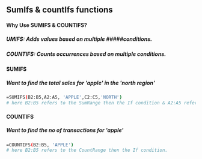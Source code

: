 ## SumIfs & countIfs functions

#### Why Use SUMIFS & COUNTIFS?
##### UMIFS: Adds values based on multiple #####conditions.
##### COUNTIFS: Counts occurrences based on multiple conditions.

#### SUMIFS
##### Want to find the total sales for 'apple' in the 'north region'

```sh
=SUMIFS(B2:B5,A2:A5, 'APPLE',C2:C5,'NORTH')
# here B2:B5 refers to the SumRange then the If condition & A2:A5 refers to the Criterial-1 & C2:C5 refers to 2nd criteria. 
```

#### COUNTIFS
##### Want to find the no of transactions for 'apple'

```sh
=COUNTIFS(B2:B5, 'APPLE')
# here B2:B5 refers to the CountRange then the If condition. 
```

